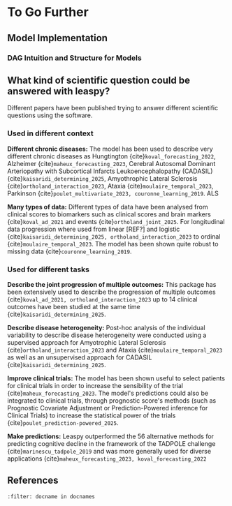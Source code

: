 # To Go Further

## Model Implementation
### DAG Intuition and Structure for Models

## What kind of scientific question could be answered with leaspy? 

Different papers have been published trying to answer different scientific questions using the software.

### Used in different context

__Different chronic diseases:__ The model has been used to describe very different chronic diseases as Hungtington {cite}`koval_forecasting_2022`, Alzheimer {cite}`maheux_forecasting_2023`, Cerebral Autosomal Dominant Arteriopathy with Subcortical Infarcts Leukoencephalopathy (CADASIL) {cite}`kaisaridi_determining_2025`, Amyothrophic Lateral Sclerosis {cite}`ortholand_interaction_2023`, Ataxia {cite}`moulaire_temporal_2023`, Parkinson {cite}`poulet_multivariate_2023, couronne_learning_2019`.
ALS

__Many types of data:__ Different types of data have been analysed from clinical scores to biomarkers such as clinical scores and brain markers {cite}`koval_ad_2021` and events {cite}`ortholand_joint_2025`. For longitudinal data progression where used from linear [REF?] and logistic {cite}`kaisaridi_determining_2025, ortholand_interaction_2023` to ordinal {cite}`moulaire_temporal_2023`. The model has been shown quite robust to missing data {cite}`couronne_learning_2019`.

### Used for different tasks

__Describe the joint progression of multiple outcomes:__ This package has been extensively used to describe the progression of multiple outcomes {cite}`koval_ad_2021, ortholand_interaction_2023` up to 14 clinical outcomes have been studied at the same time {cite}`kaisaridi_determining_2025`.

__Describe disease heterogeneity:__ Post-hoc analysis of the individual variability to describe disease heterogeneity were conducted using a supervised approach for Amyotrophic Lateral Sclerosis {cite}`ortholand_interaction_2023` and Ataxia {cite}`moulaire_temporal_2023` as well as an unsupervised approach for CADASIL {cite}`kaisaridi_determining_2025`.

__Improve clinical trials:__ The model has been shown useful to select patients for clinical trials in order to increase the sensibility of the trial {cite}`maheux_forecasting_2023`. The model's predictions could also be integrated to clinical trials, through prognostic score's methods (such as Prognostic Covariate Adjustment or Prediction-Powered inference for Clinical Trials) to increase the statistical power of the trials {cite}`poulet_prediction-powered_2025`.

__Make predictions:__ Leaspy outperformed the 56 alternative methods for predicting cognitive decline in the framework of the TADPOLE challenge {cite}`marinescu_tadpole_2019` and was more generally used for diverse applications {cite}`maheux_forecasting_2023, koval_forecasting_2022`

## References

```{bibliography}
:filter: docname in docnames
```